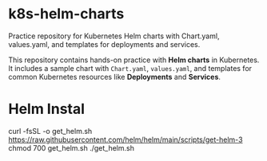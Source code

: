# k8s-helm-charts
Practice repository for Kubernetes Helm charts with Chart.yaml, values.yaml, and templates for deployments and services.


This repository contains hands-on practice with **Helm charts** in Kubernetes.  
It includes a sample chart with `Chart.yaml`, `values.yaml`, and templates for common Kubernetes resources like **Deployments** and **Services**.

# Helm Instal

curl -fsSL -o get_helm.sh https://raw.githubusercontent.com/helm/helm/main/scripts/get-helm-3
chmod 700 get_helm.sh
./get_helm.sh	